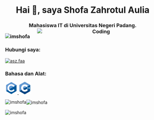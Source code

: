 <h1 align="center">Hai 👋, saya Shofa Zahrotul Aulia</h1>
<h3 align="center">Mahasiswa IT di Universitas Negeri Padang.
<img align="right" alt="Coding" width="400" src="https://cdn.dribbble.com/users/219482/screenshots/14676444/media/28fa0b64b0454de0d0664e364e4f95fc.gif">

<p align="left"> <img src="https://komarev.com/ghpvc/?username=imshofa&label=Profile%20views&color=0e75b6&style=flat" alt="imshofa" /> </p>

<h3 align="left">Hubungi saya:</h3>
<p align="left">
<a href="https://instagram.com/asz.faa" target="blank"><img align="center" src="https://raw.githubusercontent.com/rahuldkjain/github-profile-readme-generator/master/src/images/icons/Social/instagram.svg" alt="asz.faa" height="30" width="40" /></a>
</p>

<h3 align="left">Bahasa dan Alat:</h3>
<p align="left"> <a href="https://www.cprogramming.com/" target="_blank" rel="noreferrer"> <img src="https://raw.githubusercontent.com/devicons/devicon/master/icons/c/c-original.svg" alt="c" width="40" height="40"/> </a> <a href="https://www.w3schools.com/cpp/" target="_blank" rel="noreferrer"> <img src="https://raw.githubusercontent.com/devicons/devicon/master/icons/cplusplus/cplusplus-original.svg" alt="cplusplus" width="40" height="40"/> </a> </p>

<p><img align="left" src="https://github-readme-stats.vercel.app/api/bahasa-terbaik?username=imshofa&show_icons=true&locale=id&layout=compact" alt="imshofa" /></p>

<p> <img align="center" src="https://github-readme-stats.vercel.app/api?username=imshofa&show_icons=true&locale=id" alt="imshofa" /></p>

<p><img align="center" src="https://github-readme-streak-stats.herokuapp.com/?user=imshofa&" alt="imshofa" /></p>
